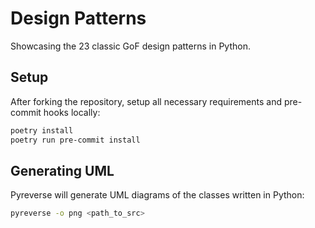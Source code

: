 # Design Patterns

Showcasing the 23 classic GoF design patterns in Python.

## Setup

After forking the repository, setup all necessary requirements and pre-commit hooks locally:

```bash
poetry install
poetry run pre-commit install
```

## Generating UML

Pyreverse will generate UML diagrams of the classes written in Python:

```bash
pyreverse -o png <path_to_src>
```